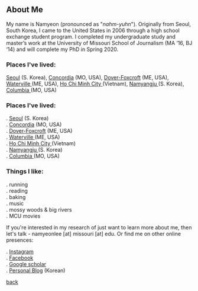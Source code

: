 

## About Me

My name is Namyeon (pronounced as "_nahm-yuhn_"). Originally from Seoul, South Korea, I came to the United States in 2006 through a high school exchange student program. I completed my undergraduate study and master’s work at the University of Missouri School of Journalism (MA ‘16, BJ ‘14) and will complete my PhD in Spring 2020. 


### Places I've lived: 

<a href="https://goo.gl/maps/eefhzatKQrN4M8Fg6">Seoul</a> (S. Korea), <a href="https://goo.gl/maps/A6NWSttJozkKNAWWA">Concordia</a> (MO, USA), <a href="https://goo.gl/maps/wGnR9ggN5DRXt5KX7">Dover-Foxcroft</a> (ME, USA), <a href="https://goo.gl/maps/GnQaguvzDvdPdW5W8">Waterville </a> (ME, USA), <a href="https://goo.gl/maps/P91VzKxZWfVFLmzv5">Ho Chi Minh City </a> (Vietnam), <a href="https://goo.gl/maps/TXGsHFNY9wBcmhKG9">Namyangju </a> (S. Korea), <a href="https://goo.gl/maps/zRvKVVgGj1BgAcao9">Columbia </a> (MO, USA)<br>

### Places I've lived: 

. <a href="https://goo.gl/maps/eefhzatKQrN4M8Fg6">Seoul</a> (S. Korea) <br>
. <a href="https://goo.gl/maps/A6NWSttJozkKNAWWA">Concordia</a> (MO, USA)<br>
. <a href="https://goo.gl/maps/wGnR9ggN5DRXt5KX7">Dover-Foxcroft</a> (ME, USA)<br>
. <a href="https://goo.gl/maps/GnQaguvzDvdPdW5W8">Waterville </a> (ME, USA)<br>
. <a href="https://goo.gl/maps/P91VzKxZWfVFLmzv5">Ho Chi Minh City </a> (Vietnam)<br>
. <a href="https://goo.gl/maps/TXGsHFNY9wBcmhKG9">Namyangju </a> (S. Korea)<br>
. <a href="https://goo.gl/maps/zRvKVVgGj1BgAcao9">Columbia </a> (MO, USA)<br>

### Things I like: 

. running<br>
. reading<br>
. baking<br>
. music<br>
. mossy woods & big rivers<br>
. MCU movies<br>

If you're interested in my research of just want to learn more about me, then let's talk - namyeonlee [at] missouri [at] edu. 
Or find me on other online presences: 

. <a href="https://www.instagram.com/namyeon.lee/">Instagram</a> <br>
. <a href="https://www.facebook.com/namyeon.lee"> Facebook</a><br>
. <a href="https://scholar.google.com/citations?user=e9AxEE4AAAAJ&hl=en"> Google scholar</a> <br>
. <a href="https://www.honeycrisps.tistory.com">Personal Blog</a> (Korean)<br>


[back](./)




